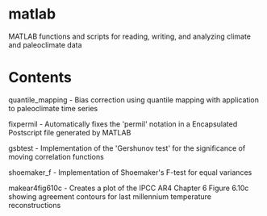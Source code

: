 matlab
=======

MATLAB functions and scripts for reading, writing, and analyzing climate and paleoclimate data

Contents
========

quantile_mapping - Bias correction using quantile mapping with application to paleoclimate time series

fixpermil   - Automatically fixes the 'permil' notation in a Encapsulated Postscript file generated by MATLAB

gsbtest     - Implementation of the 'Gershunov test' for the significance of moving correlation functions

shoemaker_f - Implementation of Shoemaker's F-test for equal variances

makear4fig610c - Creates a plot of the IPCC AR4 Chapter 6 Figure 6.10c showing agreement contours for last millennium temperature reconstructions